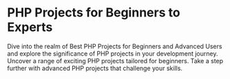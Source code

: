 # PHP Projects for Beginners to Experts
Dive into the realm of Best PHP Projects for Beginners and Advanced Users and explore the significance of PHP projects in your development journey. Uncover a range of exciting PHP projects tailored for beginners. Take a step further with advanced PHP projects that challenge your skills.
